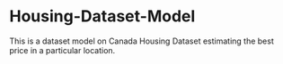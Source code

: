 # Housing-Dataset-Model
This is a dataset model on Canada Housing Dataset estimating the best price in a particular location.
